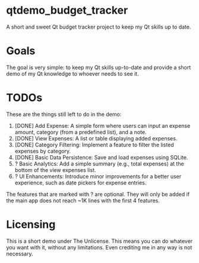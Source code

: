 # qtdemo_budget_tracker
A short and sweet Qt budget tracker project to keep my Qt skills up to date.


# Goals

The goal is very simple: to keep my Qt skills up-to-date and provide a short demo of my Qt knowledge to whoever needs to see it.

# TODOs

These are the things still left to do in the demo:

1. [DONE] Add Expense: A simple form where users can input an expense amount, category (from a predefined list), and a note.
2. [DONE] View Expenses: A list or table displaying added expenses.
3. [DONE] Category Filtering: Implement a feature to filter the listed expenses by category.
4. [DONE] Basic Data Persistence: Save and load expenses using SQLite.
5. ? Basic Analytics: Add a simple summary (e.g., total expenses) at the bottom of the view expenses list.
6. ? UI Enhancements: Introduce minor improvements for a better user experience, such as date pickers for expense entries.

The features that are marked with ? are optional. They will only be added if the main app does not reach ~1K lines with the first 4 features.


# Licensing

This is a short demo under The Unlicense. This means you can do whatever you want with it, without any limitations. Even crediting me in any way is not necessary.